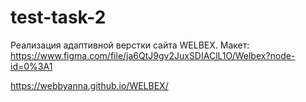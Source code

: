 # test-task-2
Реализация адаптивной верстки сайта WELBEX.
Макет: https://www.figma.com/file/ja6QtJ9gv2JuxSDIAClL1O/Welbex?node-id=0%3A1

https://webbyanna.github.io/WELBEX/
